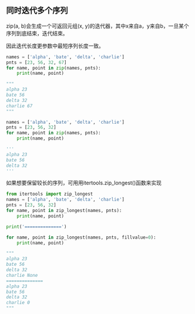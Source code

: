 ## 同时迭代多个序列

zip(a, b)会生成一个可返回元组(x, y)的迭代器，其中x来自a，y来自b，一旦某个序列到底结束，迭代结束。

因此迭代长度更参数中最短序列长度一致。

```python
names = ['alpha', 'bate', 'delta', 'charlie']
pnts = [23, 56, 32, 67]
for name, point in zip(names, pnts):
    print(name, point)

"""
alpha 23
bate 56
delta 32
charlie 67
"""
```

```python
names = ['alpha', 'bate', 'delta', 'charlie']
pnts = [23, 56, 32]
for name, point in zip(names, pnts):
    print(name, point)

'''
alpha 23
bate 56
delta 32
'''
```

如果想要保留较长的序列，可用用itertools.zip_longest()函数来实现

```python
from itertools import zip_longest
names = ['alpha', 'bate', 'delta', 'charlie']
pnts = [23, 56, 32]
for name, point in zip_longest(names, pnts):
    print(name, point)

print('==============')

for name, point in zip_longest(names, pnts, fillvalue=0):
    print(name, point)

"""
alpha 23
bate 56
delta 32
charlie None
==============
alpha 23
bate 56
delta 32
charlie 0
"""
```